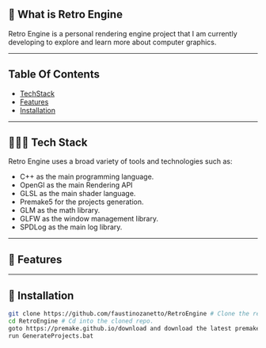 ## 👀 What is Retro Engine

Retro Engine is a personal rendering engine project that I am currently developing to explore and learn more about computer graphics.

---

## Table Of Contents

- [TechStack](#👨🏻‍💻-tech-stack)
- [Features](#🌌-features)
- [Installation](#installation)

---

## 👨🏻‍💻 Tech Stack

Retro Engine uses a broad variety of tools and technologies such as:

- C++ as the main programming language.
- OpenGl as the main Rendering API
- GLSL as the main shader language.
- Premake5 for the projects generation.
- GLM as the math library.
- GLFW as the window management library.
- SPDLog as the main log library.

---

## 🌌 Features

---

## 🔧 Installation

```sh
git clone https://github.com/faustinozanetto/RetroEngine # Clone the repo in the folder of choice.
cd RetroEngine # Cd into the cloned repo.
goto https://premake.github.io/download and download the latest premake5 binaries and place them in the ThirdParty/Premake5 folder.
run GenerateProjects.bat
```
